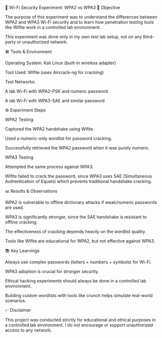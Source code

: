🔐 Wi-Fi Security Experiment: WPA2 vs WPA3
📌 Objective

The purpose of this experiment was to understand the differences between WPA2 and WPA3 Wi-Fi security and to learn how penetration testing tools like Wifite work in a controlled lab environment.

This experiment was done only in my own test lab setup, not on any third-party or unauthorized network.

🛠️ Tools & Environment

Operating System: Kali Linux (built-in wireless adapter)

Tool Used: Wifite (uses Aircrack-ng for cracking)

Test Networks:

A lab Wi-Fi with WPA2-PSK and numeric password

A lab Wi-Fi with WPA3-SAE and similar password

⚙️ Experiment Steps

WPA2 Testing

Captured the WPA2 handshake using Wifite.

Used a numeric-only wordlist for password cracking.

Successfully retrieved the WPA2 password when it was purely numeric.

WPA3 Testing

Attempted the same process against WPA3.

Wifite failed to crack the password, since WPA3 uses SAE (Simultaneous Authentication of Equals) which prevents traditional handshake cracking.

📊 Results & Observations

WPA2 is vulnerable to offline dictionary attacks if weak/numeric passwords are used.

WPA3 is significantly stronger, since the SAE handshake is resistant to offline cracking.

The effectiveness of cracking depends heavily on the wordlist quality.

Tools like Wifite are educational for WPA2, but not effective against WPA3.

📚 Key Learnings

Always use complex passwords (letters + numbers + symbols) for Wi-Fi.

WPA3 adoption is crucial for stronger security.

Ethical hacking experiments should always be done in a controlled lab environment.

Building custom wordlists with tools like crunch helps simulate real-world scenarios.

✅ Disclaimer

This project was conducted strictly for educational and ethical purposes in a controlled lab environment.
I do not encourage or support unauthorized access to any network.
